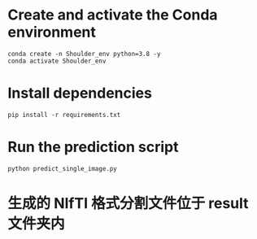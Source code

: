 # Create and activate the Conda environment
```
conda create -n Shoulder_env python=3.8 -y
conda activate Shoulder_env
```

# Install dependencies
```
pip install -r requirements.txt
```
# Run the prediction script
```
python predict_single_image.py
```
# 生成的 NIfTI 格式分割文件位于 result 文件夹内
